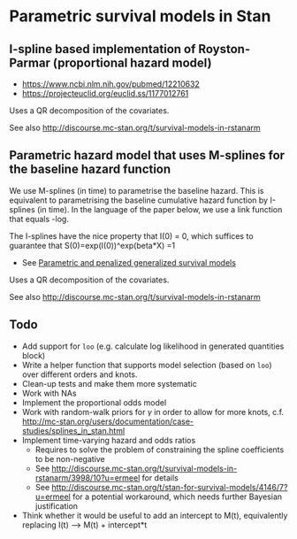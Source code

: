 # Parametric survival models in Stan

## I-spline based implementation of Royston-Parmar (proportional hazard model)

- https://www.ncbi.nlm.nih.gov/pubmed/12210632
- https://projecteuclid.org/euclid.ss/1177012761

Uses a QR decomposition of the covariates.

See also http://discourse.mc-stan.org/t/survival-models-in-rstanarm

## Parametric hazard model that uses M-splines for the baseline hazard function

We use M-splines (in time) to parametrise the baseline hazard. This is equivalent to parametrising the baseline cumulative hazard function by
I-splines (in time). In the language of the paper below, we use a link function that equals -log.

The I-splines have the nice property that I(0) = 0, which suffices to guarantee that S(0)=exp(I(0))^exp(beta*X) =1

- See [Parametric and penalized generalized survival models](https://www.ncbi.nlm.nih.gov/pubmed/27587596)

Uses a QR decomposition of the covariates.


See also http://discourse.mc-stan.org/t/survival-models-in-rstanarm

## Todo
- Add support for `loo` (e.g. calculate log likelihood in generated quantities block)
- Write a helper function that supports model selection (based on `loo`) over different orders and knots.
- Clean-up tests and make them more systematic
- Work with NAs
- Implement the proportional odds model
- Work with  random-walk priors for $\gamma$ in order to allow for more knots, c.f. http://mc-stan.org/users/documentation/case-studies/splines_in_stan.html
- Implement time-varying hazard and odds ratios
    - Requires to solve the problem of constraining the spline coefficients to be non-negative
    - See http://discourse.mc-stan.org/t/survival-models-in-rstanarm/3998/10?u=ermeel for details
    - See http://discourse.mc-stan.org/t/stan-for-survival-models/4146/7?u=ermeel for a potential workaround, which needs further Bayesian justification
- Think whether it would be useful to add an intercept to M(t), equivalently replacing I(t) --> M(t) + intercept*t

